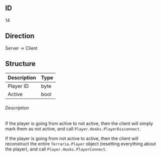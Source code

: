 ## ID
14

## Direction
Server -> Client

## Structure
| Description | Type |
|-------------|------|
| Player ID   | byte |
| Active      | bool |

###### Description

If the player is going from active to not active, then the client will simply mark them as not active, and call `Player.Hooks.PlayerDisconnect`.

If the player is going from not active to active, then the client will reconstruct the entire `Terraria.Player` object (resetting everything about the player), and call `Player.Hooks.PlayerConnect`.